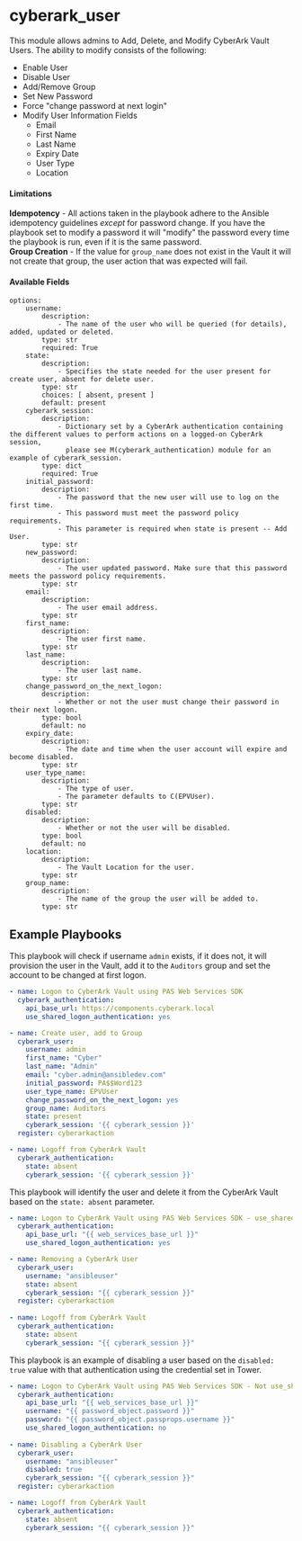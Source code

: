 # cyberark_user

This module allows admins to Add, Delete, and Modify CyberArk Vault Users.  The ability to modify consists of the following:

* Enable User<br>
* Disable User<br>
* Add/Remove Group<br>
* Set New Password<br>
* Force "change password at next login"<br>
* Modify User Information Fields<br>
  * Email<br>
  * First Name<br>
  * Last Name<br>
  * Expiry Date<br>
  * User Type<br>
  * Location<br>

#### Limitations
**Idempotency** - All actions taken in the playbook adhere to the Ansible idempotency guidelines _except_ for password change.  If you have the playbook set to modify a password it will "modify" the password every time the playbook is run, even if it is the same password.<br>
**Group Creation** - If the value for `group_name` does not exist in the Vault it will not create that group, the user action that was expected will fail.

#### Available Fields
    
```
options:
    username:
        description:
            - The name of the user who will be queried (for details), added, updated or deleted.
        type: str
        required: True
    state:
        description:
            - Specifies the state needed for the user present for create user, absent for delete user.
        type: str
        choices: [ absent, present ]
        default: present
    cyberark_session:
        description:
            - Dictionary set by a CyberArk authentication containing the different values to perform actions on a logged-on CyberArk session,
              please see M(cyberark_authentication) module for an example of cyberark_session.
        type: dict
        required: True
    initial_password:
        description:
            - The password that the new user will use to log on the first time.
            - This password must meet the password policy requirements.
            - This parameter is required when state is present -- Add User.
        type: str
    new_password:
        description:
            - The user updated password. Make sure that this password meets the password policy requirements.
        type: str
    email:
        description:
            - The user email address.
        type: str
    first_name:
        description:
            - The user first name.
        type: str
    last_name:
        description:
            - The user last name.
        type: str
    change_password_on_the_next_logon:
        description:
            - Whether or not the user must change their password in their next logon.
        type: bool
        default: no
    expiry_date:
        description:
            - The date and time when the user account will expire and become disabled.
        type: str
    user_type_name:
        description:
            - The type of user.
            - The parameter defaults to C(EPVUser).
        type: str
    disabled:
        description:
            - Whether or not the user will be disabled.
        type: bool
        default: no
    location:
        description:
            - The Vault Location for the user.
        type: str
    group_name:
        description:
            - The name of the group the user will be added to.
        type: str
```
## Example Playbooks

This playbook will check if username `admin` exists, if it does not, it will provision the user in the Vault, add it to the `Auditors` group and set the account to be changed at first logon.

```yaml
- name: Logon to CyberArk Vault using PAS Web Services SDK
  cyberark_authentication:
    api_base_url: https://components.cyberark.local
    use_shared_logon_authentication: yes

- name: Create user, add to Group
  cyberark_user:
    username: admin
    first_name: "Cyber"
    last_name: "Admin"
    email: "cyber.admin@ansibledev.com"
    initial_password: PA$$Word123
    user_type_name: EPVUser
    change_password_on_the_next_logon: yes
    group_name: Auditors
    state: present
    cyberark_session: '{{ cyberark_session }}'
  register: cyberarkaction

- name: Logoff from CyberArk Vault
  cyberark_authentication:
    state: absent
    cyberark_session: '{{ cyberark_session }}'
```

This playbook will identify the user and delete it from the CyberArk Vault based on the `state: absent` parameter.

```yaml
- name: Logon to CyberArk Vault using PAS Web Services SDK - use_shared_logon_authentication
  cyberark_authentication:
    api_base_url: "{{ web_services_base_url }}"
    use_shared_logon_authentication: yes

- name: Removing a CyberArk User
  cyberark_user:
    username: "ansibleuser"
    state: absent
    cyberark_session: "{{ cyberark_session }}"
  register: cyberarkaction
    
- name: Logoff from CyberArk Vault
  cyberark_authentication:
    state: absent
    cyberark_session: "{{ cyberark_session }}"
```
This playbook is an example of disabling a user based on the `disabled: true` value with that authentication using the credential set in Tower.
```yaml
- name: Logon to CyberArk Vault using PAS Web Services SDK - Not use_shared_logon_authentication
  cyberark_authentication:
    api_base_url: "{{ web_services_base_url }}"
    username: "{{ password_object.password }}"
    password: "{{ password_object.passprops.username }}"
    use_shared_logon_authentication: no
    
- name: Disabling a CyberArk User
  cyberark_user:
    username: "ansibleuser"
    disabled: true
    cyberark_session: "{{ cyberark_session }}"
  register: cyberarkaction

- name: Logoff from CyberArk Vault
  cyberark_authentication:
    state: absent
    cyberark_session: "{{ cyberark_session }}"
```
